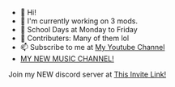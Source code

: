 - 👋 Hi!
- 👀 I'm currently working on 3 mods. <!-- a mod called Corrupt's Mayhem -->
- 🌱 School Days at Monday to Friday
- 💞️ Contributers: Many of them lol
- 📫 Subscribe to me at [My Youtube Channel](https://www.youtube.com/c/someguywholikesfnf/featured)
- [MY NEW MUSIC CHANNEL!](https://www.youtube.com/@VE-Official)

Join my NEW discord server at [This Invite Link!](https://discord.gg/UYEDCnHfHn)
